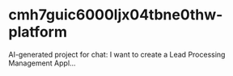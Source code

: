 # cmh7guic6000ljx04tbne0thw-platform
AI-generated project for chat: I want to create a Lead Processing Management Appl...
